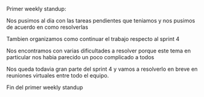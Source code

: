 Primer weekly standup: 


Nos pusimos al dia con las tareas pendientes que teniamos y nos pusimos de acuerdo en como resolverlas

Tambien organizamos como continuar el trabajo respecto al sprint 4

Nos encontramos con varias dificultades a resolver porque este tema en particular nos habia parecido un poco complicado a todos 

Nos queda todavia gran parte del sprint 4 y vamos a resolverlo en breve en reuniones virtuales entre todo el equipo. 


Fin del primer weekly standup 
